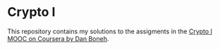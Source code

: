 # Crypto I

This repository contains my solutions to the assigments in the [Crypto I MOOC on Coursera by Dan Boneh](https://www.coursera.org/learn/crypto/).